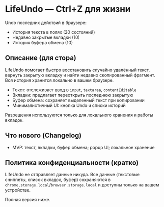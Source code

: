 # LifeUndo — Ctrl+Z для жизни

Undo последних действий в браузере:
- История текста в полях (20 состояний)
- Недавно закрытые вкладки (10)
- История буфера обмена (10)

## Описание (для стора)
LifeUndo помогает быстро восстановить случайно удалённый текст, вернуть закрытую вкладку и найти недавно скопированный фрагмент. Вся история хранится локально в вашем браузере.

- Текст: отслеживает ввод в `input`, `textarea`, `contentEditable`
- Вкладки: предлагает переоткрыть последнюю закрытую
- Буфер обмена: сохраняет выделенный текст при копировании
- Минималистичный UI: кнопка Undo и списки историй

Разрешения используются только для локального хранения и работы вкладок.

## Что нового (Changelog)
- MVP: текст, вкладки, буфер обмена; popup UI; локальное хранение

## Политика конфиденциальности (кратко)
LifeUndo не отправляет данные никуда. Все данные (текстовые сниппеты, список вкладок, буфер) сохраняются в `chrome.storage.local`/`browser.storage.local` и доступны только на вашем устройстве.

Полная версия ниже.


